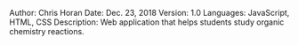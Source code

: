 Author: Chris Horan
Date: Dec. 23, 2018
Version: 1.0
Languages: JavaScript, HTML, CSS
Description: Web application that helps students study organic chemistry reactions.
